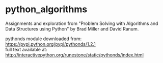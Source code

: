 # python_algorithms
Assignments and exploration from "Problem Solving with Algorithms and Data Structures using Python" by Brad Miller and David Ranum.

pythonds module downloaded from: https://pypi.python.org/pypi/pythonds/1.2.1<br>
full text available at: http://interactivepython.org/runestone/static/pythonds/index.html
